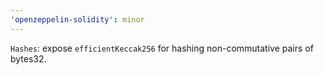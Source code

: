 ```yaml
---
'openzeppelin-solidity': minor
---
```


`Hashes`: expose `efficientKeccak256` for hashing non-commutative pairs of bytes32.
